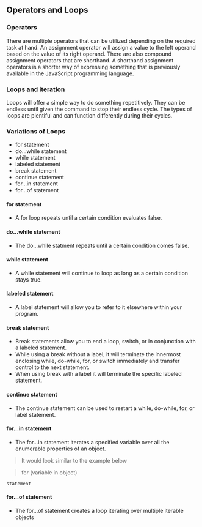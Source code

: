 ## Operators and Loops

### Operators

There are multiple operators that can be utilized depending on the required task at hand.
An assignment operator will assign a value to the left operand based on the value of its right operand. There are also compound assignment operators that are shorthand. A shorthand assignment operators is a shorter way of expressing something that is previously available in the JavaScript programming language.

### Loops and iteration

Loops will offer a simple way to do something repetitively.
They can be endless until given the command to stop their endless cycle.
The types of loops are plentiful and can function differently during their cycles.

### Variations of Loops

- for statement
- do...while statement
- while statement
- labeled statement
- break statement
- continue statement
- for...in statement
- for...of statement

#### for statement

- A for loop repeats until a certain condition evaluates false.

#### do...while statement

 - The do...while statment repeats until a certain condition comes false.

 #### while statement
 - A while statement will continue to loop as long as a certain condition stays true.

#### labeled statement
- A label statement will allow you to refer to it elsewhere within your program.

#### break statement
- Break statements allow you to end a loop, switch, or in conjunction with a labeled statement.
- While using a break without a label, it will terminate the innermost enclosing while, do-while, for, or switch immediately and transfer control to the next statement.
- When using break with a label it will terminate the specific labeled statement.

#### continue statement
- The continue statement can be used to restart a while, do-while, for, or label statement.

#### for...in statement
- The for...in statement iterates a specified variable over all the enumerable properties of an object.
> It would look similar to the example below

> for (variable in object)

    statement

#### for...of statement
- The for...of statement creates a loop iterating over multiple iterable objects

